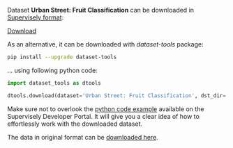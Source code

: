 Dataset **Urban Street: Fruit Classification** can be downloaded in [Supervisely format](https://developer.supervisely.com/api-references/supervisely-annotation-json-format):

 [Download](https://assets.supervisely.com/remote/eyJsaW5rIjogInMzOi8vc3VwZXJ2aXNlbHktZGF0YXNldHMvMjc1OV9VcmJhbiBTdHJlZXQ6IEZydWl0IENsYXNzaWZpY2F0aW9uL3VyYmFuLXN0cmVldDotZnJ1aXQtY2xhc3NpZmljYXRpb24tRGF0YXNldE5pbmphLnRhciIsICJzaWciOiAibzNwSm42TkY5cDU3NXlFQ0E1NjhFdWRGenBTL0dRM0VvM3JiWnRiQmI3ND0ifQ==?response-content-disposition=attachment%3B%20filename%3D%22urban-street%3A-fruit-classification-DatasetNinja.tar%22)

As an alternative, it can be downloaded with *dataset-tools* package:
``` bash
pip install --upgrade dataset-tools
```

... using following python code:
``` python
import dataset_tools as dtools

dtools.download(dataset='Urban Street: Fruit Classification', dst_dir='~/dataset-ninja/')
```
Make sure not to overlook the [python code example](https://developer.supervisely.com/getting-started/python-sdk-tutorials/iterate-over-a-local-project) available on the Supervisely Developer Portal. It will give you a clear idea of how to effortlessly work with the downloaded dataset.

The data in original format can be [downloaded here](https://www.kaggle.com/datasets/erickendric/tree-dataset-of-urban-street-classification-fruit).